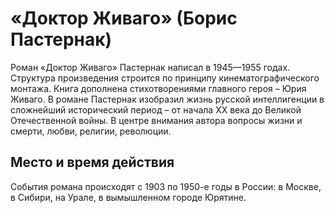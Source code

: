 # «Доктор Живаго» (Борис Пастернак)
Роман «Доктор Живаго» Пастернак написал в 1945—1955 годах. Структура произведения строится по принципу кинематографического монтажа. Книга дополнена стихотворениями главного героя – Юрия Живаго. В романе Пастернак изобразил жизнь русской интеллигенции в сложнейший исторический период – от начала ХХ века до Великой Отечественной войны. В центре внимания автора вопросы жизни и смерти, любви, религии, революции.

## Место и время действия
События романа происходят с 1903 по 1950-е годы в России: в Москве, в Сибири, на Урале, в вымышленном городе Юрятине.

